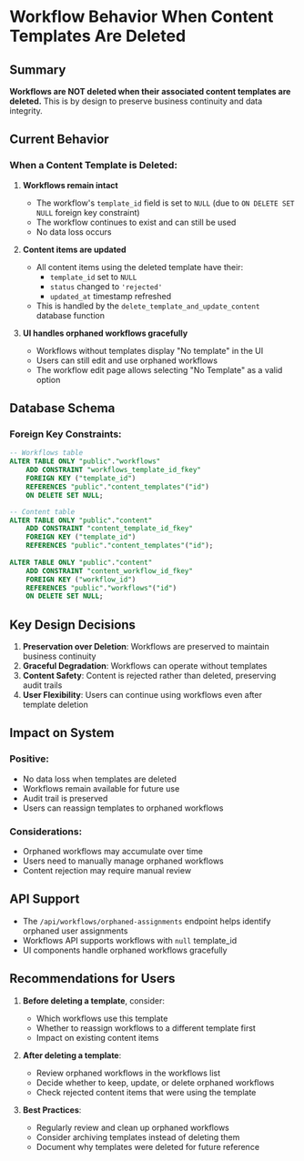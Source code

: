 # Workflow Behavior When Content Templates Are Deleted

## Summary
**Workflows are NOT deleted when their associated content templates are deleted.** This is by design to preserve business continuity and data integrity.

## Current Behavior

### When a Content Template is Deleted:

1. **Workflows remain intact**
   - The workflow's `template_id` field is set to `NULL` (due to `ON DELETE SET NULL` foreign key constraint)
   - The workflow continues to exist and can still be used
   - No data loss occurs

2. **Content items are updated**
   - All content items using the deleted template have their:
     - `template_id` set to `NULL`
     - `status` changed to `'rejected'`
     - `updated_at` timestamp refreshed
   - This is handled by the `delete_template_and_update_content` database function

3. **UI handles orphaned workflows gracefully**
   - Workflows without templates display "No template" in the UI
   - Users can still edit and use orphaned workflows
   - The workflow edit page allows selecting "No Template" as a valid option

## Database Schema

### Foreign Key Constraints:
```sql
-- Workflows table
ALTER TABLE ONLY "public"."workflows"
    ADD CONSTRAINT "workflows_template_id_fkey" 
    FOREIGN KEY ("template_id") 
    REFERENCES "public"."content_templates"("id") 
    ON DELETE SET NULL;

-- Content table
ALTER TABLE ONLY "public"."content"
    ADD CONSTRAINT "content_template_id_fkey" 
    FOREIGN KEY ("template_id") 
    REFERENCES "public"."content_templates"("id");
    
ALTER TABLE ONLY "public"."content"
    ADD CONSTRAINT "content_workflow_id_fkey" 
    FOREIGN KEY ("workflow_id") 
    REFERENCES "public"."workflows"("id") 
    ON DELETE SET NULL;
```

## Key Design Decisions

1. **Preservation over Deletion**: Workflows are preserved to maintain business continuity
2. **Graceful Degradation**: Workflows can operate without templates
3. **Content Safety**: Content is rejected rather than deleted, preserving audit trails
4. **User Flexibility**: Users can continue using workflows even after template deletion

## Impact on System

### Positive:
- No data loss when templates are deleted
- Workflows remain available for future use
- Audit trail is preserved
- Users can reassign templates to orphaned workflows

### Considerations:
- Orphaned workflows may accumulate over time
- Users need to manually manage orphaned workflows
- Content rejection may require manual review

## API Support

- The `/api/workflows/orphaned-assignments` endpoint helps identify orphaned user assignments
- Workflows API supports workflows with `null` template_id
- UI components handle orphaned workflows gracefully

## Recommendations for Users

1. **Before deleting a template**, consider:
   - Which workflows use this template
   - Whether to reassign workflows to a different template first
   - Impact on existing content items

2. **After deleting a template**:
   - Review orphaned workflows in the workflows list
   - Decide whether to keep, update, or delete orphaned workflows
   - Check rejected content items that were using the template

3. **Best Practices**:
   - Regularly review and clean up orphaned workflows
   - Consider archiving templates instead of deleting them
   - Document why templates were deleted for future reference